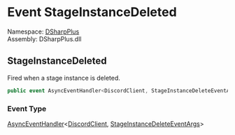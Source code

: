 # Event StageInstanceDeleted

Namespace: [DSharpPlus](DSharpPlus.md)  
Assembly: DSharpPlus.dll

## <a id="DSharpPlus_DiscordClient_StageInstanceDeleted"></a>StageInstanceDeleted

Fired when a stage instance is deleted.

```csharp
public event AsyncEventHandler<DiscordClient, StageInstanceDeleteEventArgs> StageInstanceDeleted
```

### Event Type

[AsyncEventHandler](DSharpPlus.AsyncEvents.AsyncEventHandler\-2.md)<[DiscordClient](DSharpPlus.DiscordClient.md), [StageInstanceDeleteEventArgs](DSharpPlus.EventArgs.StageInstanceDeleteEventArgs.md)\>

